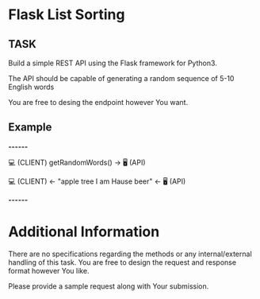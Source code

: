 # Flask List Sorting

## TASK 
Build a simple REST API using the Flask framework for Python3.

The API should be capable of generating a random sequence of 5-10 English words

You are free to desing the endpoint however You want.

## Example
**------**


💻 (CLIENT) getRandomWords() -> 🖥 (API)

💻 (CLIENT) <- "apple tree I am Hause beer" <- 🖥 (API)


**------**


# Additional Information
There are no specifications regarding the methods or any internal/external handling of this task. 
You are free to design the request and response format however You like. 

Please provide a sample request along with Your submission. 

